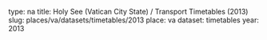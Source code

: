 type: na
title: Holy See (Vatican City State) / Transport Timetables (2013)
slug: places/va/datasets/timetables/2013
place: va
dataset: timetables
year: 2013
